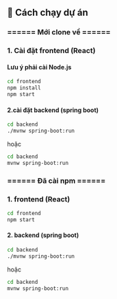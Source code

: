 ## 🚀 Cách chạy dự án
### ====== Mới clone về ======
### 1. Cài đặt frontend (React)
#### Lưu ý phải cài Node.js
```bash
cd frontend
npm install
npm start
```
#### 2.cài đặt backend (spring boot)
```bash
cd backend
./mvnw spring-boot:run
```
hoặc
```bash
cd backend
mvnw spring-boot:run
```
### ====== Đã cài npm ======
### 1. frontend (React)
```bash
cd frontend
npm start
```
#### 2. backend (spring boot)
```bash
cd backend
./mvnw spring-boot:run
```
hoặc
```bash
cd backend
mvnw spring-boot:run
```